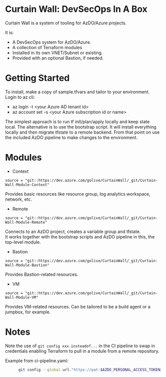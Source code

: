 # Curtain Wall: DevSecOps In A Box
Curtain Wall is a system of tooling for AzDO/Azure projects.  

It is:  
* A DevSecOps system for AzDO/Azure.  
* A collection of Terraform modules  
* Installed in its own VNET/Subnet or existing.  
* Provided with an optional Bastion, if needed.  

# Getting Started
To install, make a copy of sample.tfvars and tailor to your environment.  
Login to az cli:  
- az login -t \<your Azure AD tenant id\>  
- az account set -s \<your Azure subscription id or name\>  

The simplest approach is to run tf init/plan/apply locally and keep state local. The alternative is to use the bootstrap script. It will install everything locally and then migrate tfstate to a remote backend. From that point on use the included AzDO pipeline to make changes to the environment.  

# Modules
* Context  
```
source = "git::https://dev.azure.com/golive/CurtainWall/_git/Curtain-Wall-Module-Context"
```
Provides basic resources like resource group, log analytics workspace, network, etc.  

* Remote
```
source = "git::https://dev.azure.com/golive/CurtainWall/_git/Curtain-Wall-Module-Remote"
```
Connects to an AzDO project, creates a variable group and tfstate.  
It works together with the bootstrap scripts and AzDO pipeline in this, the top-level module.  

* Bastion
```
source = "git::https://dev.azure.com/golive/CurtainWall/_git/Curtain-Wall-Module-Bastion"
```
Provides Bastion-related resources.  

* VM
```
source = "git::https://dev.azure.com/golive/CurtainWall/_git/Curtain-Wall-Module-VM"
```
Provides VM-related resources. Can be tailored to be a build agent or a jumpbox, for example.  


# Notes

Note the use of ```git config xxx.insteadof...``` in the CI pipeline to swap in credentials enabling Terraform to pull in a module from a remote repository.  

Example from ci-pipeline.yaml:  
``` bash
      git config --global url."https://pat:$AZDO_PERSONAL_ACCESS_TOKEN@dev.azure.com/RRBLUEALM".insteadOf "https://dev.azure.com/RRBLUEALM"
```